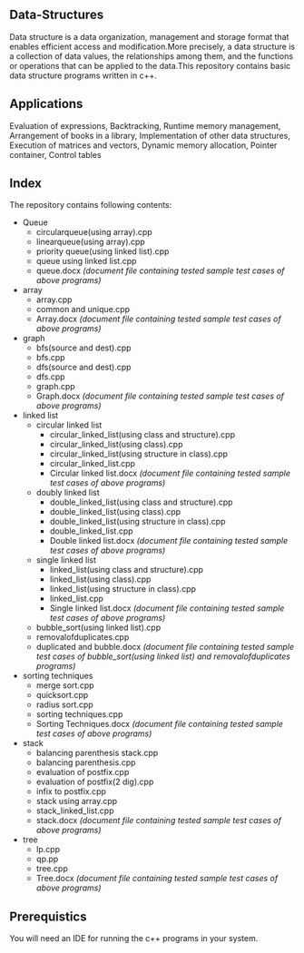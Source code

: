 
## Data-Structures

Data structure is a data organization, management and storage format that enables efficient access and modification.More precisely, a data structure is a collection of data values, the relationships among them, and the functions or operations that can be applied to the data.This repository contains basic data structure programs written in c++.

## Applications

Evaluation of expressions, Backtracking, Runtime memory management, Arrangement of books in a library, Implementation of other data structures, Execution of matrices and vectors, Dynamic memory allocation, Pointer container, Control tables

## Index
The repository contains following contents:
* Queue
  * circularqueue(using array).cpp
  * linearqueue(using array).cpp
  * priority queue(using linked list).cpp
  * queue using linked list.cpp
  * queue.docx  *(document file containing tested sample test cases of above programs)*
* array
	* array.cpp
	* common and unique.cpp
	* Array.docx *(document file containing tested sample test cases of above programs)*
* graph
	* bfs(source and dest).cpp
	* bfs.cpp
	* dfs(source and dest).cpp
	* dfs.cpp
	* graph.cpp
	* Graph.docx *(document file containing tested sample test cases of above programs)*
* linked list
	* circular linked list
		* circular_linked_list(using class and structure).cpp
		* circular_linked_list(using class).cpp
		* circular_linked_list(using structure in class).cpp
		* circular_linked_list.cpp
		* Circular linked list.docx *(document file containing tested sample test cases of above programs)*
	* doubly linked list
		* double_linked_list(using class and structure).cpp
		* double_linked_list(using class).cpp
		* double_linked_list(using structure in class).cpp
		* double_linked_list.cpp
		* Double linked list.docx *(document file containing tested sample test cases of above programs)*
	* single linked list
		* linked_list(using class and structure).cpp
		* linked_list(using class).cpp
		* linked_list(using structure in class).cpp
		* linked_list.cpp
		* Single linked list.docx *(document file containing tested sample test cases of above programs)*
	* bubble_sort(using linked list).cpp
	* removalofduplicates.cpp
	* duplicated and bubble.docx *(document file containing tested sample test cases of bubble_sort(using linked list) and removalofduplicates  programs)*
* sorting techniques
	* merge sort.cpp
	* quicksort.cpp
	* radius sort.cpp
	* sorting techniques.cpp
	* Sorting Techniques.docx *(document file containing tested sample test cases of above programs)*
* stack
	* balancing parenthesis stack.cpp
	* balancing parenthesis.cpp
	* evaluation of postfix.cpp
	* evaluation of postfix(2 dig).cpp
	* infix to postfix.cpp
	* stack using array.cpp
	* stack_linked_list.cpp
	* stack.docx *(document file containing tested sample test cases of above programs)*
* tree
	* lp.cpp
	* qp.pp
	* tree.cpp
	* Tree.docx *(document file containing tested sample test cases of above programs)*
  
## Prerequistics

You will need an IDE for running the c++ programs in your system.




